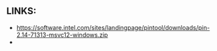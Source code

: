 ## LINKS:
* https://software.intel.com/sites/landingpage/pintool/downloads/pin-2.14-71313-msvc12-windows.zip
* 

